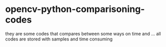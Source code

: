 # opencv-python-comparisoning-codes

they are some codes that compares between some ways on time and ... 
all codes are stored with samples and time consuming
